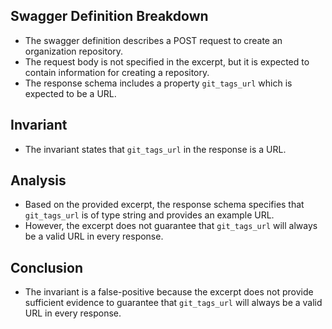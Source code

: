 ## Swagger Definition Breakdown
- The swagger definition describes a POST request to create an organization repository.
- The request body is not specified in the excerpt, but it is expected to contain information for creating a repository.
- The response schema includes a property `git_tags_url` which is expected to be a URL.

## Invariant
- The invariant states that `git_tags_url` in the response is a URL.

## Analysis
- Based on the provided excerpt, the response schema specifies that `git_tags_url` is of type string and provides an example URL.
- However, the excerpt does not guarantee that `git_tags_url` will always be a valid URL in every response.

## Conclusion
- The invariant is a false-positive because the excerpt does not provide sufficient evidence to guarantee that `git_tags_url` will always be a valid URL in every response.

